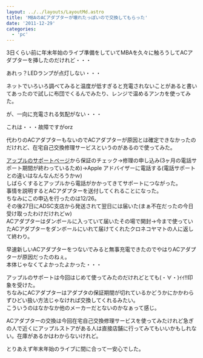 ```yaml
---
layout: ../../layouts/LayoutMd.astro
title: 'MBAのACアダプターが壊れたっぽいので交換してもらった'
date: '2011-12-29'
categories:
  - 'pc'
---
```


3日くらい前に年末年始のライブ準備をしていてMBAを久々に触ろうしてACアダプターを挿したのだけれど・・・

あれっ？LEDランプが点灯しない・・・

ネットでいろいろ調べてみると温度が低すぎると充電されないことがあると書いてあったので試しに布団でくるんでみたり、レンジで温めるアンカを使ってみた。

が、一向に充電される気配がない・・・

これは・・・故障ですがorz

代わりのACアダプターもないのでACアダプターが原因とは確定できなかったのだけれど、在宅自己交換修理サービスというのがあるので使ってみた。

[アップルのサポートページ](http://www.apple.com/jp/support/)から保証のチェック→修理の申し込み(3ヶ月の電話サポート期間が終わっているため)→Apple アドバイザーに電話する(電話サポートとの違いはなんなんだろうかｗ)  
しばらくするとアップルから電話がかかってきてサポートにつながった。  
事情を説明するとACアダプターを送付してくれることになった。  
ちなみにこの申込を行ったのは12/26。  
その後27日にADSC支店から発送されて翌日には届いた(まぁ不在だったの今日受け取ったわけだけれどｗ)  
ACアダプターはダンボールに入っていて届いたその場で開封→今まで使っていたACアダプターをダンボールにいれて届けてくれたクロネコヤマトの人に返して終わり。

早速新しいACアダプターをつないでみると無事充電できたのでやはりACアダプターが原因だったのねぇ。  
本体じゃなくてよかったよかった・・・

アップルのサポートは今回はじめて使ってみたのだけれどとても(・∀・)ｲｲ!!印象を受けた。  
ちなみにACアダプターはアダプタの保証期間が切れているかどうかにかかわらずひどい扱い方法じゃなければ交換してくれるみたい。  
こういうのはなかなか他のメーカーだとないのかなぁって感じ。

ACアダプターの交換は今回在宅自己交換修理サービスを使ってみたけれど急ぎの人で近くにアップルストアがある人は直接店舗に行ってみてもいいかもしれない。在庫があるかはわからないけれど。

とりあえず年末年始のライブに間に合って一安心でした。
